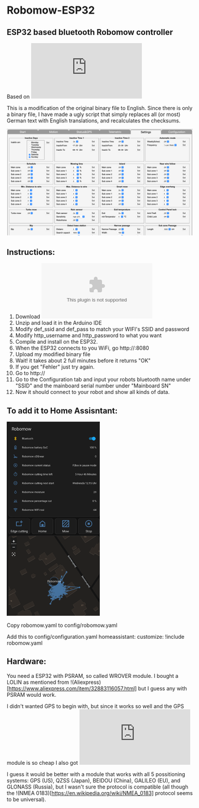 # Robomow-ESP32
## ESP32 based bluetooth Robomow controller

Based on ![](https://www.skyynet.de/mowgli_connect.php)

This is a modification of the original binary file to English.
Since there is only a binary file, I have made a ugly script that simply replaces all (or most) German text with English translations, and recalculates the checksums.

![](images/settings.png)

## Instructions:

1. Download ![](https://www.skyynet.de/ftp/mspitzel_v105.zip)
2. Unzip and load it in the Arduino IDE
3. Modify def_ssid and def_pass to match your WIFI's SSID and password
4. Modify http_username and http_password to what you want
5. Compile and install on the ESP32.
6. When the ESP32 connects to you WiFi, go http://<IP>:8080
7. Upload my modified binary file
8. Wait! it takes about 2 full minutes before it returns "OK"
9. If you get "Fehler" just try again.
10. Go to http://<IP>
11. Go to the Configuration tab and input your robots bluetooth name under "SSID" and the mainboard serial number under "Mainboard SN"
12. Now it should connect to your robot and show all kinds of data.

## To add it to Home Assisntant:
<img src="images/homeassistant.png" width=50% height=50%>

Copy robomow.yaml to config/robomow.yaml

Add this to config/configuration.yaml
homeassistant:
  customize: !include robomow.yaml

## Hardware:
You need a ESP32 with PSRAM, so called WROVER module.
I bought a LOLIN as mentioned from !(Aliexpress)[https://www.aliexpress.com/item/32883116057.html]
but I guess any with PSRAM would work.

I didn't wanted GPS to begin with, but since it works so well and the GPS module is so cheap I also got ![this](https://www.aliexpress.com/item/914261817.html)

I guess it would be better with a module that works with all 5 possitioning systems: GPS (US), QZSS (Japan), BEIDOU (China), GALILEO (EU), and GLONASS (Russia),
but I wasn't sure the protocol is compatible (all though the !(NMEA 0183)[https://en.wikipedia.org/wiki/NMEA_0183] protocol seems to be universal).
